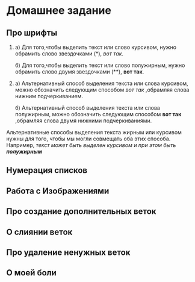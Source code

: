 # Домашнее задание

## Про шрифты

1. а) Для того,чтобы выделить текст или слово курсивом, нужно обрамить слово звездочками (*), *вот так*.

   б) Для того,чтобы выделить текст или слово полужирным, нужно обрамить слово двумя звездочками (**), **вот так**.

2. а) Альтернативный способ выделения текста или слова курсивом, можно обозначить следующим способом _вот так_ ,обрамляя слова нижним подчеркиванием.

   б) Альтернативный способ выделения текста или слова полужирным, можно обозначить следующим способом __вот так__ ,обрамляя слова двумя нижними подчеркиваниями.

Альтернативные способы выделения текста жирным или курсивом нужны для того, чтобы мы могли совмещать оба этих способа. Например, _текст может быть выделен курсивом и при этом быть **полужирным**_

## Нумерация списков

## Работа с Изображениями

## Про создание дополнительных веток

## О слиянии веток

## Про удаление ненужных веток

## О моей боли